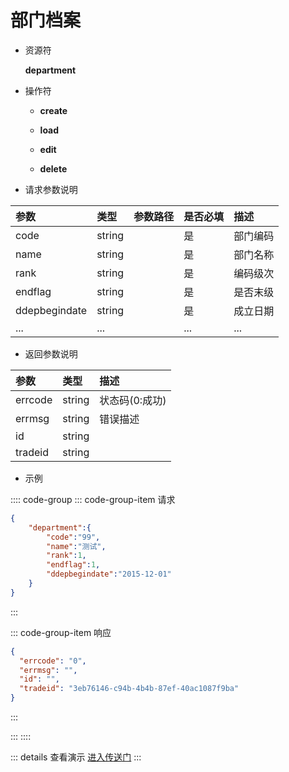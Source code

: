 # 部门档案

- 资源符

  **department**
  
- 操作符

  - **create** <Badge type="tip" text="v1" vertical="top" />

  - **load** <Badge type="tip" text="v2" vertical="top" />

  - **edit** <Badge type="tip" text="v2" vertical="top" />

  - **delete** <Badge type="tip" text="v2" vertical="top" />

- 请求参数说明

|参数			|类型	|参数路径	|是否必填	|描述					|
|:-				|:-		|:-			|:-			|:-						|
|code			|string	|			|是			|部门编码				|
|name			|string	|			|是			|部门名称				|
|rank	    	|string	|			|是			|编码级次				|
|endflag		|string |			|是			|是否末级				|
|ddepbegindate	|string |			|是			|成立日期				|
|...			|...	|			|...		|...					|

- 返回参数说明

|参数   |类型     |描述           |
|:-     |:-       |:-            |
|errcode|string   |状态码(0:成功) |
|errmsg |string   |错误描述       |
|id     |string   |               |
|tradeid|string   |               |

- 示例

:::: code-group
::: code-group-item 请求

```json
{
    "department":{
        "code":"99",
        "name":"测试",
        "rank":1,
        "endflag":1,
        "ddepbegindate":"2015-12-01"
    }
}
```

:::

::: code-group-item 响应

```json
{
  "errcode": "0",
  "errmsg": "",
  "id": "",
  "tradeid": "3eb76146-c94b-4b4b-87ef-40ac1087f9ba"
}
```

:::

:::
::::

::: details 查看演示
[进入传送门](http://47.117.141.19/gif/department.gif)
:::
